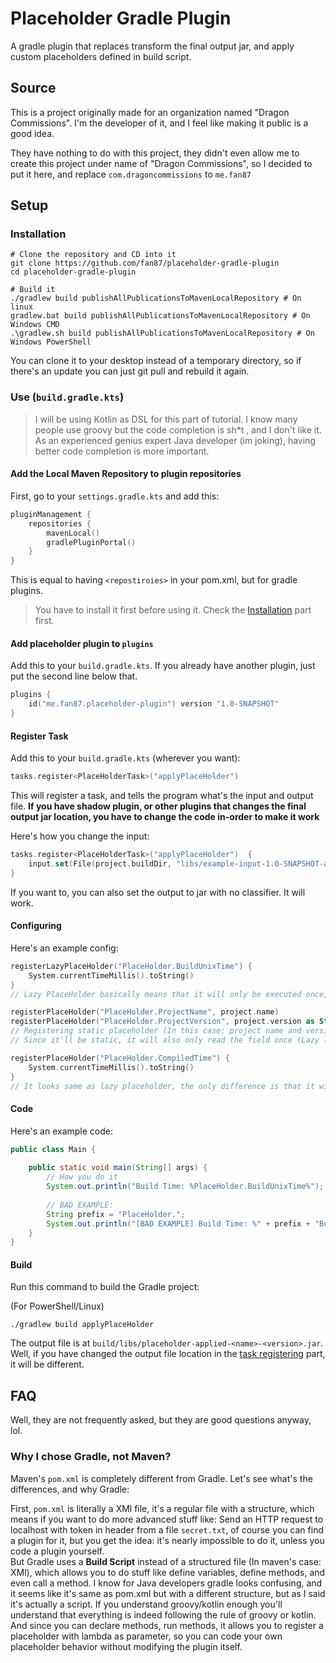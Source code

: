# Placeholder Gradle Plugin
A gradle plugin that replaces transform the final output jar, and apply custom placeholders defined in build script.

## Source
This is a project originally made for an organization named "Dragon Commissions". I'm the developer of
it, and I feel like making it public is a good idea.

They have nothing to do with this project, they didn't even allow me to create this project under name
of "Dragon Commissions", so I decided to put it here, and replace `com.dragoncommissions` to `me.fan87`

## Setup
### Installation
```shell
# Clone the repository and CD into it
git clone https://github.com/fan87/placeholder-gradle-plugin
cd placeholder-gradle-plugin

# Build it
./gradlew build publishAllPublicationsToMavenLocalRepository # On linux
gradlew.bat build publishAllPublicationsToMavenLocalRepository # On Windows CMD
.\gradlew.sh build publishAllPublicationsToMavenLocalRepository # On Windows PowerShell
```
You can clone it to your desktop instead of a temporary directory, so if there's an update you can just git pull and rebuild it again.

### Use (`build.gradle.kts`)
> I will be using Kotlin as DSL for this part of tutorial. I know many people use groovy but the code completion is sh*t , and I don't like it. As an experienced genius expert Java developer (im joking), having better code completion is more important.

#### Add the Local Maven Repository to plugin repositories
First, go to your `settings.gradle.kts` and add this:
```kotlin
pluginManagement {
    repositories {
        mavenLocal()
        gradlePluginPortal()
    }
}
```
This is equal to having `<repostiroies>` in your pom.xml, but for gradle plugins.
> You have to install it first before using it. Check the [Installation](#installation) part first.

#### Add placeholder plugin to `plugins`
Add this to your `build.gradle.kts`. If you already have another plugin, just put the second line below that.
```kotlin
plugins {
    id("me.fan87.placeholder-plugin") version "1.0-SNAPSHOT"
}
```

#### Register Task
Add this to your `build.gradle.kts` (wherever you want):
```kotlin
tasks.register<PlaceHolderTask>("applyPlaceHolder") 
```
This will register a task, and tells the program what's the input and output file. **If you have shadow plugin, or other plugins that changes the final output jar location, you have to change the code in-order to make it work**

Here's how you change the input:
```kotlin
tasks.register<PlaceHolderTask>("applyPlaceHolder")  {
    input.set(File(project.buildDir, "libs/example-input-1.0-SNAPSHOT-all.jar"))
}
```

If you want to, you can also set the output to jar with no classifier. It will work.

#### Configuring
Here's an example config:
```kotlin
registerLazyPlaceHolder("PlaceHolder.BuildUnixTime") {
    System.currentTimeMillis().toString()
}
// Lazy PlaceHolder basically means that it will only be executed once, which is when you register the placeholder.

registerPlaceHolder("PlaceHolder.ProjectName", project.name)
registerPlaceHolder("PlaceHolder.ProjectVersion", project.version as String)
// Registering static placeholder (In this case: project name and version)
// Since it'll be static, it will also only read the field once (Lazy loaded)

registerPlaceHolder("PlaceHolder.CompiledTime") {
    System.currentTimeMillis().toString()
}
// It looks same as lazy placeholder, the only difference is that it will be executed everytime there's %PlaceHolder.CompiledTime% in a String
```

#### Code
Here's an example code:
```java
public class Main {
    
    public static void main(String[] args) {
        // How you do it
        System.out.println("Build Time: %PlaceHolder.BuildUnixTime%");
        
        // BAD EXAMPLE:
        String prefix = "PlaceHolder.";
        System.out.println("[BAD EXAMPLE] Build Time: %" + prefix + "BuildUnixTime%");
    }
}
```

#### Build
Run this command to build the Gradle project:

(For PowerShell/Linux)

```shell
./gradlew build applyPlaceHolder 
```

The output file is at `build/libs/placeholder-applied-<name>-<version>.jar`. Well, if you have changed the output file location in the [task registering](#register-task) part, it will be different.

## FAQ
Well, they are not frequently asked, but they are good questions anyway, lol.
### Why I chose Gradle, not Maven?
Maven's `pom.xml` is completely different from Gradle. Let's see what's the differences, and why Gradle:

First, `pom.xml` is literally a XMl file, it's a regular file with a structure, which means if you want to do more advanced 
stuff like: Send an HTTP request to localhost with token in header from a file `secret.txt`, of course you can find a plugin for it, but you get the idea: it's nearly impossible to do it, unless you code a plugin yourself.<br>
But Gradle uses a **Build Script** instead of a structured file (In maven's case: XMl), which allows you to do stuff like define variables, define methods, and even call a method. I know for Java developers gradle looks confusing, and it seems like it's same as pom.xml but with a different structure, but as I said it's actually a script. If you understand groovy/kotlin enough you'll understand that everything is indeed following the rule of groovy or kotlin.<br>
And since you can declare methods, run methods, it allows you to register a placeholder with lambda as parameter, so you can code your own placeholder behavior without modifying the plugin itself.
